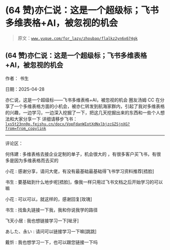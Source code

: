 # (64 赞)亦仁说：这是一个超级标；飞书多维表格+AI，被忽视的机会

> 原文：[`www.yuque.com/for_lazy/zhoubao/flalkz2yn6x674gk`](https://www.yuque.com/for_lazy/zhoubao/flalkz2yn6x674gk)

## (64 赞)亦仁说：这是一个超级标；飞书多维表格+AI，被忽视的机会

作者： 书生

日期：2025-04-28

亦仁说，这是一个超级标——飞书多维表格+AI，被忽视的机会
圈友汤姆 CC 在分享了一个多维表格方面的小机会，被亦仁转发到航海家群内，引起了我对多维表格的兴趣，一边学习，一边深入挖掘了一下，把这几天挖掘出来的东西和一些个人想法和大家分享一下
详细请移步飞书：[`lxs5t23nn0p.feishu.cn/docx/VopFdanWIotXdNxlbjzcGZSjnXG?from=from_copylink`](https://lxs5t23nn0p.feishu.cn/docx/VopFdanWIotXdNxlbjzcGZSjnXG?from=from_copylink)

* * *

评论区：

何伟建 : 多维表格去接企业定制的单子，机会很大的 ，有很多客户买飞书，有很多是因为多维表格而去买的

小花 : 感谢分享，请问大佬，有没有最基础最基础得飞书学习资料推荐[捂脸]

书生 : 要基础到什么地步呢[捂脸]，像我一样只用过飞书文档之后开始学习的可以嘛

小花 : 可以可以，就这样的，感谢回复[玫瑰]

书生 : 找鱼丸链接一下我，我和你说我学的路径

飞天小居 : 我也想链接学习一下[呲牙]

あした、永い : 请问可以链接学习一下嘛[跳跳]

戴忻 : 我也想学习一下，也可以跟您链接一下吗